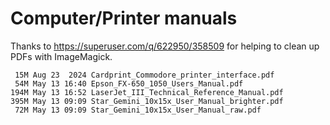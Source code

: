 # Computer/Printer manuals

Thanks to https://superuser.com/q/622950/358509 for helping to clean up PDFs with ImageMagick.

```
 15M Aug 23  2024 Cardprint_Commodore_printer_interface.pdf
 54M May 13 16:40 Epson_FX-650_1050_Users_Manual.pdf
194M May 13 16:52 LaserJet_III_Technical_Reference_Manual.pdf
395M May 13 09:09 Star_Gemini_10x15x_User_Manual_brighter.pdf
 72M May 13 09:09 Star_Gemini_10x15x_User_Manual_raw.pdf
```

